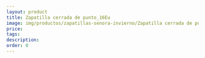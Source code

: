 ```yaml
---
layout: product
title: Zapatilla cerrada de punto_16Eu
image: img/productos/zapatillas-senora-invierno/Zapatilla cerrada de punto_16Eu.webp
price: 
tags: 
description: 
order: 0
---
```

